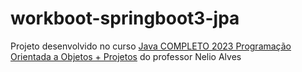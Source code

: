 # workboot-springboot3-jpa

Projeto desenvolvido no curso [Java COMPLETO 2023 Programação Orientada a Objetos + Projetos](https://www.udemy.com/course/java-curso-completo/?moon=RHEA1527&utm_source=adwords&utm_medium=udemyads&utm_campaign=Webindex_Catchall_la.PT_cc.BR&utm_term=_._ag_114148736799_._ad_485704569539_._de_c_._dm__._pl__._ti_dsa-525138004927_._li_9102481_._pd__._&gclid=Cj0KCQjw3a2iBhCFARIsAD4jQB07KBhKQDpOQrpAsM1IV17N0KUbQNxlVZ2k9402xBOnSre7mrSa4HUaApbFEALw_wcB) do professor Nelio Alves
